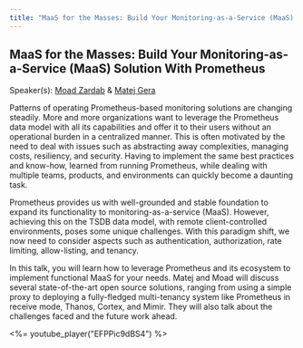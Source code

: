 ```yaml
---
title: "MaaS for the Masses: Build Your Monitoring-as-a-Service (MaaS) Solution With Prometheus"
---
```


## MaaS for the Masses: Build Your Monitoring-as-a-Service (MaaS) Solution With Prometheus

Speaker(s): [Moad Zardab](../../speakers/moad-zardab) & [Matej Gera](../../speakers/matej-gera)

Patterns of operating Prometheus-based monitoring solutions are changing steadily. More and more organizations want to leverage the Prometheus data model with all its capabilities and offer it to their users without an operational burden in a centralized manner. This is often motivated by the need to deal with issues such as abstracting away complexities, managing costs, resiliency, and security. Having to implement the same best practices and know-how, learned from running Prometheus, while dealing with multiple teams, products, and environments can quickly become a daunting task.

Prometheus provides us with well-grounded and stable foundation to expand its functionality to monitoring-as-a-service (MaaS). However, achieving this on the TSDB data model, with remote client-controlled environments, poses some unique challenges.  With this paradigm shift, we now need to consider aspects such as authentication, authorization, rate limiting, allow-listing, and tenancy. 

In this talk, you will learn how to leverage Prometheus and its ecosystem to implement functional MaaS for your needs. Matej and Moad will discuss several state-of-the-art open source solutions, ranging from using a simple proxy to deploying a fully-fledged multi-tenancy system like Prometheus in receive mode, Thanos, Cortex, and Mimir. They will also talk about the challenges faced and the future work ahead.

<%= youtube_player("EFPPic9dBS4") %>